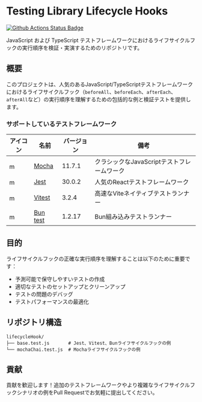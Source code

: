 # Testing Library Lifecycle Hooks

[![Github Actions Status Badge](https://github.com/kamuiroeru/testing-library-lifecycle-hooks/actions/workflows/run-all-scripts.yml/badge.svg)](https://github.com/kamuiroeru/testing-library-lifecycle-hooks/actions/workflows/run-all-scripts.yml)

JavaScript および TypeScript テストフレームワークにおけるライフサイクルフックの実行順序を検証・実演するためのリポジトリです。

## 概要

このプロジェクトは、人気のあるJavaScript/TypeScriptテストフレームワークにおけるライフサイクルフック（`beforeAll`、`beforeEach`、`afterEach`、`afterAll`など）の実行順序を理解するための包括的な例と検証テストを提供します。

### サポートしているテストフレームワーク

| アイコン | 名前 | バージョン | 備考 |
|------|------|---------|-------|
| <img src="https://mochajs.org/images/mocha-logo.svg" alt="mocha logo" style="height: 1rem;" /> | [Mocha](https://mochajs.org/) | 11.7.1 | クラシックなJavaScriptテストフレームワーク |
| <img src="https://archive.jestjs.io/img/jest.svg" alt="mocha logo" style="height: 1rem;" /> | [Jest](https://jestjs.io/) | 30.0.2 | 人気のReactテストフレームワーク |
| <img src="https://vitest.dev/logo.svg" alt="mocha logo" style="height: 1rem;" /> | [Vitest](https://vitest.dev/) | 3.2.4 | 高速なViteネイティブテストランナー |
| <img src="https://bun.sh/logo.svg" alt="mocha logo" style="height: 1rem;" /> | [Bun test](https://bun.sh/docs/cli/test) | 1.2.17 | Bun組み込みテストランナー |

## 目的

ライフサイクルフックの正確な実行順序を理解することは以下のために重要です：
- 予測可能で保守しやすいテストの作成
- 適切なテストのセットアップとクリーンアップ
- テストの問題のデバッグ
- テストパフォーマンスの最適化

## リポジトリ構造

```
lifecycleHook/
├── base.test.js       # Jest、Vitest、Bunライフサイクルフックの例
└── mochaChai.test.js  # Mochaライフサイクルフックの例
```

## 貢献

貢献を歓迎します！追加のテストフレームワークやより複雑なライフサイクルフックシナリオの例をPull Requestでお気軽に提出してください。